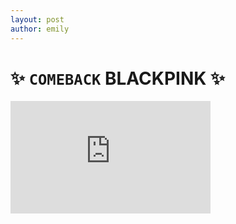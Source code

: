 ```yaml
---
layout: post
author: emily
---
```

# ✨ `COMEBACK` BLACKPINK ✨  
<iframe id="ytplayer" type="text/html" width="320" height="180" src="https://www.youtube.com/embed/o4GHoqGtRkg?autoplay=0" frameborder="0" allowfullscreen>	 
<iframe id="ytplayer" type="text/html" width="320" height="180" src="https://www.youtube.com/embed/fNkxFo5Ef38?autoplay=0" frameborder="0" allowfullscreen>	 

Don't Know What To Do ~ BLACKPINK

❤❤❤
